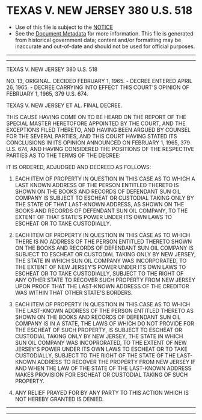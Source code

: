 ---
---

# TEXAS V. NEW JERSEY 380 U.S. 518

* Use of this file is subject to the [NOTICE](https://github.com/publicdocs/notice/blob/master/NOTICE)
* See the [Document Metadata](../../../) for more information.
  This file is generated from historical government data; content and/or formatting may be inaccurate and out-of-date and should not be used for official purposes.

----------
----------

TEXAS V. NEW JERSEY 380 U.S. 518

NO. 13, ORIGINAL.  DECIDED FEBRUARY 1, 1965.  - DECREE ENTERED APRIL 26, 1965.  - DECREE CARRYING INTO EFFECT THIS COURT'S OPINION OF FEBRUARY 1, 1965, 379 U.S. 674.

TEXAS V. NEW JERSEY ET AL. FINAL DECREE.

THIS CAUSE HAVING COME ON TO BE HEARD ON THE REPORT OF THE SPECIAL MASTER HERETOFORE APPOINTED BY THE COURT, AND THE EXCEPTIONS FILED THERETO, AND HAVING BEEN ARGUED BY COUNSEL FOR THE SEVERAL PARTIES, AND THIS COURT HAVING STATED ITS CONCLUSIONS IN ITS OPINION ANNOUNCED ON FEBRUARY 1, 1965, 379 U.S. 674, AND HAVING CONSIDERED THE POSITIONS OF THE RESPECTIVE PARTIES AS TO THE TERMS OF THE DECREE:

IT IS ORDERED, ADJUDGED AND DECREED AS FOLLOWS:

1.  EACH ITEM OF PROPERTY IN QUESTION IN THIS CASE AS TO WHICH A LAST KNOWN ADDRESS OF THE PERSON ENTITLED THERETO IS SHOWN ON THE BOOKS AND RECORDS OF DEFENDANT SUN OIL COMPANY IS SUBJECT TO ESCHEAT OR CUSTODIAL TAKING ONLY BY THE STATE OF THAT LAST-KNOWN ADDRESS, AS SHOWN ON THE BOOKS AND RECORDS OF DEFENDANT SUN OIL COMPANY, TO THE EXTENT OF THAT STATE'S POWER UNDER ITS OWN LAWS TO ESCHEAT OR TO TAKE CUSTODIALLY.

2.  EACH ITEM OF PROPERTY IN QUESTION IN THIS CASE AS TO WHICH THERE IS NO ADDRESS OF THE PERSON ENTITLED THERETO SHOWN ON THE BOOKS AND RECORDS OF DEFENDANT SUN OIL COMPANY IS SUBJECT TO ESCHEAT OR CUSTODIAL TAKING ONLY BY NEW JERSEY, THE STATE IN WHICH SUN OIL COMPANY WAS INCORPORATED, TO THE EXTENT OF NEW JERSEY'S POWER UNDER ITS OWN LAWS TO ESCHEAT OR TO TAKE CUSTODIALLY, SUBJECT TO THE RIGHT OF ANY OTHER STATE TO RECOVER SUCH PROPERTY FROM NEW JERSEY UPON PROOF THAT THE LAST-KNOWN ADDRESS OF THE CREDITOR WAS WITHIN THAT OTHER STATE'S BORDERS.

3.  EACH ITEM OF PROPERTY IN QUESTION IN THIS CASE AS TO WHICH THE LAST-KNOWN ADDRESS OF THE PERSON ENTITLED THERETO AS SHOWN ON THE BOOKS AND RECORDS OF DEFENDANT SUN OIL COMPANY IS IN A STATE, THE LAWS OF WHICH DO NOT PROVIDE FOR THE ESCHEAT OF SUCH PROPERTY, IS SUBJECT TO ESCHEAT OR CUSTODIAL TAKING ONLY BY NEW JERSEY, THE STATE IN WHICH SUN OIL COMPANY WAS INCOPRORATED, TO THE EXTENT OF NEW JERSEY'S POWER UNDER ITS OWN LAWS TO ESCHEAT OR TO TAKE CUSTODIALLY, SUBJECT TO THE RIGHT OF THE STATE OF THE LAST-KNOWN ADDRESS TO RECOVER THE PROPERTY FROM NEW JERSEY IF AND WHEN THE LAW OF THE STATE OF THE LAST-KNOWN ADDRESS MAKES PROVISION FOR ESCHEAT OR CUSTODIAL TAKING OF SUCH PROPERTY.

4.  ANY RELIEF PRAYED FOR BY ANY PARTY TO THIS ACTION WHICH IS NOT HEREBY GRANTED IS DENIED.


----------
----------

